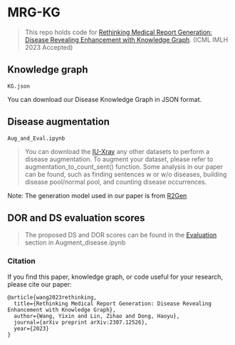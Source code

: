 # MRG-KG
> This repo holds code for [Rethinking Medical Report Generation: Disease Revealing Enhancement with Knowledge Graph](). (ICML IMLH 2023 Accepted)

<!--![](https://github.com/dbader/readme-template/raw/master/header.png)-->

## Knowledge graph
```
KG.json
```
You can download our Disease Knowledge Graph in JSON format.

## Disease augmentation
```
Aug_and_Eval.ipynb
```
> You can download the [IU-Xray](https://www.kaggle.com/datasets/raddar/chest-xrays-indiana-university) any other datasets to perform a disease augmentation.
> To augment your dataset, please refer to augmentation_to_count_sent() function.
> Some analysis in our paper can be found, such as finding sentences w or w/o diseases, building disease pool/normal pool, and counting disease occurrences.

Note: The generation model used in our paper is from [R2Gen](https://github.com/cuhksz-nlp/R2Gen)

## DOR and DS evaluation scores
> The proposed DS and DOR scores can be found in the [Evaluation](https://github.com/Wangyixinxin/MRG-KG/blob/21253cea19d9b6d0630b80091b91d4994a10d86a/Aug_and_Eval.ipynb#L2489) section in Augment_disease.ipynb

### Citation
If you find this paper, knowledge graph, or code useful for your research, please cite our paper:
```
@article{wang2023rethinking,
  title={Rethinking Medical Report Generation: Disease Revealing Enhancement with Knowledge Graph},
  author={Wang, Yixin and Lin, Zihao and Dong, Haoyu},
  journal={arXiv preprint arXiv:2307.12526},
  year={2023}
}

